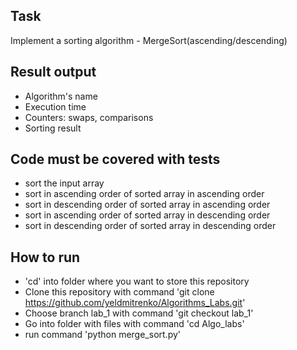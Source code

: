 ## Task
Implement a sorting algorithm - MergeSort(ascending/descending)

## Result output
- Algorithm's name
- Execution time
- Counters: swaps, comparisons
- Sorting result

## Code must be covered with tests
- sort the input array
- sort in ascending order of sorted array in ascending order
- sort in descending order of sorted array in ascending order
- sort in ascending order of sorted array in descending order
- sort in descending order of sorted array in descending order

## How to run
- 'cd' into folder where you want to store this repository
- Clone this repository with command 'git clone https://github.com/yeldmitrenko/Algorithms_Labs.git'
- Choose branch lab_1 with command 'git checkout lab_1'
- Go into folder with files with command 'cd Algo_labs'
- run command 'python merge_sort.py'